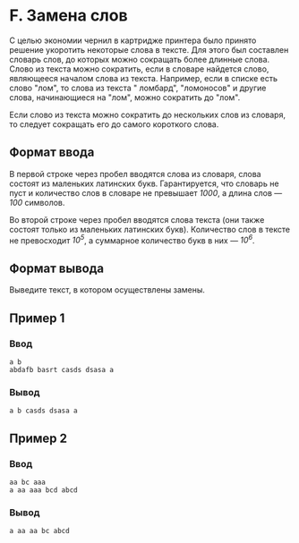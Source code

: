 # F. Замена слов

С целью экономии чернил в картридже принтера было принято решение укоротить некоторые слова в тексте. Для этого был
составлен словарь слов, до которых можно сокращать более длинные слова. Слово из текста можно сократить, если в словаре
найдется слово, являющееся началом слова из текста. Например, если в списке есть слово "лом", то слова из текста "
ломбард", "ломоносов" и другие слова, начинающиеся на "лом", можно сократить до "лом".

Если слово из текста можно сократить до нескольких слов из словаря, то следует сокращать его до самого короткого слова.

## Формат ввода

В первой строке через пробел вводятся слова из словаря, слова состоят из маленьких латинских букв. Гарантируется, что
словарь не пуст и количество слов в словаре не превышает _1000_, а длина слов — _100_ символов.

Во второй строке через пробел вводятся слова текста (они также состоят только из маленьких латинских букв). Количество
слов в тексте не превосходит _10<sup>5</sup>_, а суммарное количество букв в них — _10<sup>6</sup>_.

## Формат вывода

Выведите текст, в котором осуществлены замены.

## Пример 1

### Ввод

    a b
    abdafb basrt casds dsasa a

### Вывод

    a b casds dsasa a

## Пример 2

### Ввод

    aa bc aaa
    a aa aaa bcd abcd

### Вывод

    a aa aa bc abcd

